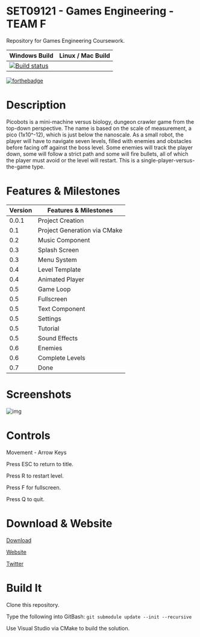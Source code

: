 # SET09121 - Games Engineering - TEAM F

Repository for Games Engineering Coursework. 



| Windows Build | Linux / Mac Build |
| ------------- | ------------- |
| [![Build status](https://ci.appveyor.com/api/projects/status/p6c8wh4686qdph3h?svg=true)](https://ci.appveyor.com/project/alexbarker/set09121-teamf) |  |

[![forthebadge](https://forthebadge.com/images/badges/built-with-science.svg)](https://forthebadge.com)

# Description

Picobots is a mini-machine versus biology, dungeon crawler game from the top-down perspective. The name is based on the scale of measurement, a pico (1x10^-12), which is just below the nanoscale. As a small robot, the player will have to navigate seven levels, filled with enemies and obstacles before facing off against the boss level. Some enemies will track the player down, some will follow a strict path and some will fire bullets, all of which the player must avoid or the level will restart. This is a single-player-versus-the-game type.

# Features & Milestones

| Version | Features & Milestones |
| ------ | ------ |
| 0.0.1 | Project Creation |
| 0.1 | Project Generation via CMake |
| 0.2 | Music Component |
| 0.3 | Splash Screen |
| 0.3 | Menu System |
| 0.4 | Level Template |
| 0.4 | Animated Player |
| 0.5 | Game Loop |
| 0.5 | Fullscreen |
| 0.5 | Text Component |
| 0.5 | Settings |
| 0.5 | Tutorial |
| 0.5 | Sound Effects |
| 0.6 | Enemies |
| 0.6 | Complete Levels |
| 0.7 | Done |

# Screenshots

![img](https://pbs.twimg.com/media/DcGUA2pW0AEJEHb.jpg:large)

# Controls

Movement - Arrow Keys

Press ESC to return to title.

Press R to restart level.

Press F for fullscreen.

Press Q to quit.

# Download & Website

[Download](https://github.com/alexbarker/set09121_teamf/releases)

[Website](https://alexbarker.github.io/set09121_teamf/)

[Twitter](https://twitter.com/picobots_game)

# Build It

Clone this repository.

Type the following into GitBash: ```git submodule update --init --recursive```

Use Visual Studio via CMake to build the solution.

